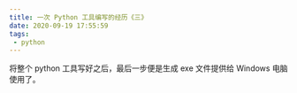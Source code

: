 ```yaml
---
title: 一次 Python 工具编写的经历《三》
date: 2020-09-19 17:55:59
tags:
 - python
---
```

将整个 python 工具写好之后，最后一步便是生成 exe 文件提供给 Windows 电脑使用了。

